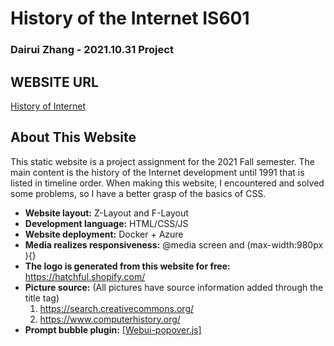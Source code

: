 # History of the Internet IS601

### Dairui Zhang - 2021.10.31 Project

## WEBSITE URL

[History of Internet](http://601history.eastus.azurecontainer.io/)

## About This Website

This static website is a project assignment for the 2021 Fall semester. The main content is the history of the Internet development until 1991 that is  listed in timeline order. When making this website, I encountered and solved some problems, so I have a better grasp of the basics of CSS.

- **Website layout:** Z-Layout and F-Layout
- **Development language:** HTML/CSS/JS
- **Website deployment:** Docker + Azure
- **Media realizes responsiveness:** @media screen and (max-width:980px ){}
- **The logo is generated from this website for free:** https://hatchful.shopify.com/
- **Picture source:** (All pictures have source information added through the title tag)
    1. https://search.creativecommons.org/
    2. https://www.computerhistory.org/
- **Prompt bubble plugin:** [[Webui-popover.js]](https://github.com/sandywalker/webui-popover) 